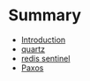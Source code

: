 # Summary

* [Introduction](README.md)
* [quartz](quartz.md)
* [redis sentinel](redis-sentinel.md)
* [Paxos](paxos.md)

